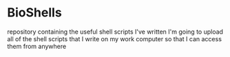 # BioShells
repository containing the useful shell scripts I've written 
I'm going to upload all of the shell scripts that I write on my work computer so that I can access them from anywhere
